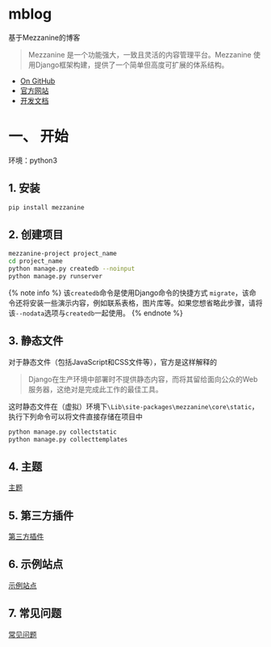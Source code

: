 # mblog
基于Mezzanine的博客


> Mezzanine 是一个功能强大，一致且灵活的内容管理平台。Mezzanine 使用Django框架构建，提供了一个简单但高度可扩展的体系结构。

+ [On GitHub](https://github.com/stephenmcd/mezzanine/)
+ [官方网站](http://mezzanine.jupo.org/)
+ [开发文档](http://mezzanine.jupo.org/docs/overview.html)

<!-- more -->

# 一、 开始

环境：python3

## 1. 安装

```bash
pip install mezzanine
```

## 2. 创建项目

```bash
mezzanine-project project_name
cd project_name
python manage.py createdb --noinput
python manage.py runserver
```

{% note info  %}
该`createdb`命令是使用Django命令的快捷方式 `migrate`，该命令还将安装一些演示内容，例如联系表格，图片库等。如果您想省略此步骤，请将该`--nodata`选项与`createdb`一起使用。
{% endnote %}

## 3. 静态文件

对于静态文件（包括JavaScript和CSS文件等），官方是这样解释的

> Django在生产环境中部署时不提供静态内容，而将其留给面向公众的Web服务器，这绝对是完成此工作的最佳工具。

这时静态文件在（虚拟）环境下`\Lib\site-packages\mezzanine\core\static`，执行下列命令可以将文件直接存储在项目中

```bash
python manage.py collectstatic
python manage.py collecttemplates
```



## 4. 主题

[主题](http://mezzanine.jupo.org/docs/overview.html#themes)

## 5. 第三方插件

[第三方插件](http://mezzanine.jupo.org/docs/overview.html#third-party-plug-ins)

## 6. 示例站点

[示例站点](http://mezzanine.jupo.org/docs/overview.html#sites-using-mezzanine)

## 7. 常见问题

[常见问题](http://mezzanine.jupo.org/docs/frequently-asked-questions.html#templates)

